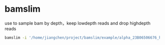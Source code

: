 # bamslim
use to sample bam by depth，keep lowdepth reads and drop highdepth reads


```sh
bamslim -i '/home/jiangchen/project/bamslim/example/alpha_23B06506676_hap0.bam' -s 2000 -o outdir
```
